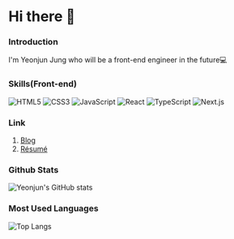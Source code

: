 # Hi there 👋

### Introduction
I'm Yeonjun Jung who will be a front-end engineer in the future💻

### Skills(Front-end)
![HTML5](https://img.shields.io/badge/HTML5-E34F26?style=for-the-flat-square&logo=HTML5&logoColor=ffffff) ![CSS3](https://img.shields.io/badge/CSS3-1572B6?style=for-the-flat-square&logo=CSS3&logoColor=ffffff) ![JavaScript](https://img.shields.io/badge/JavaScript-F7DF1E?style=for-the-flat-square&logo=JavaScript&logoColor=ffffff) ![React](https://img.shields.io/badge/React-61DAFB?style=for-the-flat-square&logo=react&logoColor=ffffff)
![TypeScript](https://img.shields.io/badge/TypeScript-3178C6?style=for-the-flat-square&logo=TypeScript&logoColor=ffffff) ![Next.js](https://img.shields.io/badge/Next.js-000000?style=for-the-flat-square&logo=Next.js&logoColor=ffffff)

### Link
1) [Blog](https://chadolbaegi128.tistory.com/)
2) [Résumé](https://yeonjun128.notion.site/deb644c7336d4a4b929e6f822468e11c?pvs=4)

### Github Stats
![Yeonjun's GitHub stats](https://github-readme-stats.vercel.app/api?username=Chadolbaegi128&show_icons=true&theme=gruvbox_light)

### Most Used Languages
![Top Langs](https://github-readme-stats.vercel.app/api/top-langs/?username=Chadolbaegi128&layout=compact)

<!--
**Chadolbaegi128/Chadolbaegi128** is a ✨ _special_ ✨ repository because its `README.md` (this file) appears on your GitHub profile.
Here are some ideas to get you started:

- 🔭 I’m currently working on ...
- 🌱 I’m currently learning ...
- 👯 I’m looking to collaborate on ...
- 🤔 I’m looking for help with ...
- 💬 Ask me about ...
- 📫 How to reach me: ...
- 😄 Pronouns: ...
- ⚡ Fun fact: ...
-->
